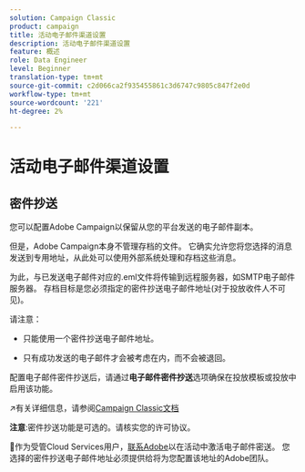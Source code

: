 ```yaml
---
solution: Campaign Classic
product: campaign
title: 活动电子邮件渠道设置
description: 活动电子邮件渠道设置
feature: 概述
role: Data Engineer
level: Beginner
translation-type: tm+mt
source-git-commit: c2d066ca2f935455861c3d6747c9805c847f2e0d
workflow-type: tm+mt
source-wordcount: '221'
ht-degree: 2%

---
```


# 活动电子邮件渠道设置

## 密件抄送

您可以配置Adobe Campaign以保留从您的平台发送的电子邮件副本。

但是，Adobe Campaign本身不管理存档的文件。 它确实允许您将您选择的消息发送到专用地址，从此处可以使用外部系统处理和存档这些消息。

为此，与已发送电子邮件对应的.eml文件将传输到远程服务器，如SMTP电子邮件服务器。 存档目标是您必须指定的密件抄送电子邮件地址(对于投放收件人不可见)。

请注意：

* 只能使用一个密件抄送电子邮件地址。

* 只有成功发送的电子邮件才会被考虑在内，而不会被退回。

配置电子邮件密件抄送后，请通过&#x200B;**电子邮件密件抄送**&#x200B;选项确保在投放模板或投放中启用该功能。

:arrow_upper_right:有关详细信息，请参阅[Campaign Classic文档](https://experienceleague.adobe.com/docs/campaign-classic/using/sending-messages/sending-emails/sending-an-email/email-parameters.html?lang=en#email-bcc)

**注意**:密件抄送功能是可选的。请核实您的许可协议。

:speech_balloon:作为受管Cloud Services用户，[联系Adobe](../start/support.md#support)以在活动中激活电子邮件密送。 您选择的密件抄送电子邮件地址必须提供给将为您配置该地址的Adobe团队。